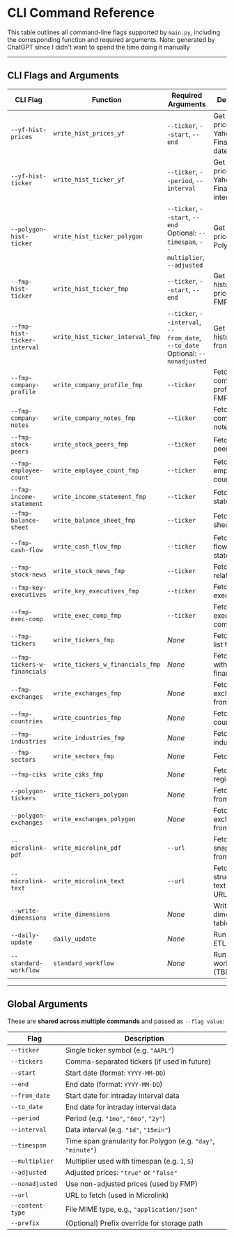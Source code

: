 
# CLI Command Reference

This table outlines all command-line flags supported by `main.py`, including the corresponding function and required arguments.
Note: generated by ChatGPT since I didn't want to spend the time doing it manually

---

## CLI Flags and Arguments

| **CLI Flag** | **Function** | **Required Arguments** | **Description** |
|--------------|--------------|-------------------------|------------------|
| `--yf-hist-prices` | `write_hist_prices_yf` | `--ticker`, `--start`, `--end` | Get historical prices from Yahoo Finance by date range |
| `--yf-hist-ticker` | `write_hist_ticker_yf` | `--ticker`, `--period`, `--interval` | Get historical prices from Yahoo Finance by interval |
| `--polygon-hist-ticker` | `write_hist_ticker_polygon` | `--ticker`, `--start`, `--end`<br>Optional: `--timespan`, `--multiplier`, `--adjusted` | Get historical prices from Polygon.io |
| `--fmp-hist-ticker` | `write_hist_ticker_fmp` | `--ticker`, `--start`, `--end` | Get daily historical prices from FMP |
| `--fmp-hist-ticker-interval` | `write_hist_ticker_interval_fmp` | `--ticker`, `--interval`, `--from_date`, `--to_date`<br>Optional: `--nonadjusted` | Get intraday historical data from FMP |
| `--fmp-company-profile` | `write_company_profile_fmp` | `--ticker` | Fetch company profile from FMP |
| `--fmp-company-notes` | `write_company_notes_fmp` | `--ticker` | Fetch company notes |
| `--fmp-stock-peers` | `write_stock_peers_fmp` | `--ticker` | Fetch stock peers |
| `--fmp-employee-count` | `write_employee_count_fmp` | `--ticker` | Fetch employee count |
| `--fmp-income-statement` | `write_income_statement_fmp` | `--ticker` | Fetch income statement |
| `--fmp-balance-sheet` | `write_balance_sheet_fmp` | `--ticker` | Fetch balance sheet |
| `--fmp-cash-flow` | `write_cash_flow_fmp` | `--ticker` | Fetch cash flow statement |
| `--fmp-stock-news` | `write_stock_news_fmp` | `--ticker` | Fetch stock-related news |
| `--fmp-key-executives` | `write_key_executives_fmp` | `--ticker` | Fetch key executives |
| `--fmp-exec-comp` | `write_exec_comp_fmp` | `--ticker` | Fetch executive compensation |
| `--fmp-tickers` | `write_tickers_fmp` | _None_ | Fetch ticker list from FMP |
| `--fmp-tickers-w-financials` | `write_tickers_w_financials_fmp` | _None_ | Fetch tickers with financials |
| `--fmp-exchanges` | `write_exchanges_fmp` | _None_ | Fetch exchanges from FMP |
| `--fmp-countries` | `write_countries_fmp` | _None_ | Fetch countries |
| `--fmp-industries` | `write_industries_fmp` | _None_ | Fetch industries |
| `--fmp-sectors` | `write_sectors_fmp` | _None_ | Fetch sectors |
| `--fmp-ciks` | `write_ciks_fmp` | _None_ | Fetch CIKs registry |
| `--polygon-tickers` | `write_tickers_polygon` | _None_ | Fetch tickers from Polygon |
| `--polygon-exchanges` | `write_exchanges_polygon` | _None_ | Fetch exchanges from Polygon |
| `--microlink-pdf` | `write_microlink_pdf` | `--url` | Fetch PDF snapshot from a URL |
| `--microlink-text` | `write_microlink_text` | `--url` | Fetch structured text from a URL |
| `--write-dimensions` | `write_dimensions` | _None_ | Write all dimension tables |
| `--daily-update` | `daily_update` | _None_ | Run full daily ETL |
| `--standard-workflow` | `standard_workflow` | _None_ | Run standard workflow (TBD) |

---

## Global Arguments

These are **shared across multiple commands** and passed as `--flag value`:

| **Flag** | **Description** |
|----------|-----------------|
| `--ticker` | Single ticker symbol (e.g. `"AAPL"`) |
| `--tickers` | Comma-separated tickers (if used in future) |
| `--start` | Start date (format: `YYYY-MM-DD`) |
| `--end` | End date (format: `YYYY-MM-DD`) |
| `--from_date` | Start date for intraday interval data |
| `--to_date` | End date for intraday interval data |
| `--period` | Period (e.g. `"1mo"`, `"6mo"`, `"2y"`) |
| `--interval` | Data interval (e.g. `"1d"`, `"15min"`) |
| `--timespan` | Time span granularity for Polygon (e.g. `"day"`, `"minute"`) |
| `--multiplier` | Multiplier used with timespan (e.g. `1`, `5`) |
| `--adjusted` | Adjusted prices: `"true"` or `"false"` |
| `--nonadjusted` | Use non-adjusted prices (used by FMP) |
| `--url` | URL to fetch (used in Microlink) |
| `--content-type` | File MIME type, e.g., `"application/json"` |
| `--prefix` | (Optional) Prefix override for storage path |
